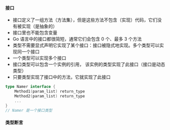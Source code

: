 #### 接口
- 接口定义了一组方法（方法集），但是这些方法不包含（实现）代码，它们没有被实现（是抽象的）
- 接口里也不能包含变量
- Go 语言中的接口都很简短，通常它们会包含 0 个、最多 3 个方法
- 类型不需要显式声明它实现了某个接口：接口被隐式地实现。多个类型可以实现同一个接口
- 一个类型可以实现多个接口
- 接口类型可以包含一个实例的引用， 该实例的类型实现了此接口（接口是动态类型）
- 只要类型实现了接口中的方法，它就实现了此接口



```go
type Namer interface {
    Method1(param_list) return_type
    Method2(param_list) return_type
    ...
}
// Namer 是一个接口类型
```

#### 类型断言












